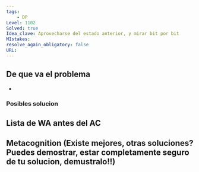 ```yaml
---
tags:
    - DP
Level: 1102
Solved: true 
Idea_clave: Aprovecharse del estado anterior, y mirar bit por bit
MIstakes: 
resolve_again_obligatory: false
URL: 
---
```


## De que va el problema

- 

### Posibles solucion


## Lista de WA antes del AC

## Metacognition (Existe mejores, otras soluciones? Puedes demostrar, estar completamente seguro de tu solucion, demustralo!!)

